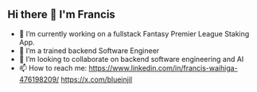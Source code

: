 ## Hi there 👋 I'm Francis

<!--
**FrancKenya/FrancKenya** is a ✨ _special_ ✨ repository because its `README.md` (this file) appears on your GitHub profile.
-->
- 🔭 I’m currently working on a fullstack Fantasy Premier League Staking App.
- 🌱 I’m a trained backend Software Engineer
- 👯 I’m looking to collaborate on backend software engineering and AI
- 📫 How to reach me: https://www.linkedin.com/in/francis-waihiga-476198209/ https://x.com/blueinjil
